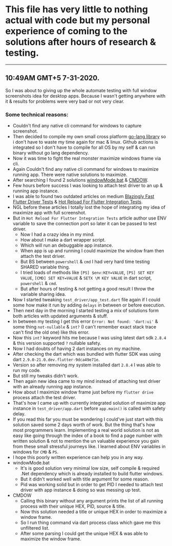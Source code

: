 # This file has very little to nothing actual with code but my personal experience of coming to the solutions after hours of research & testing.

---

## 10:49AM GMT+5 7-31-2020.

So I was about to giving up the whole automate testing with full window screenshots idea for desktop apps.
Because I wasn't getting anywhere with it & results for problems were very bad or not very clear.

### Some technical reasons:

- Couldn't find any native cli command for windows to capture screenshot.
- Then decided to compile my own small cross platform <a href="https://github.com/hackerhgl/go-cross-screenshot" target="_link1">go-lang library</a> so i don't have to waste my time again for mac & linux. Github actions is integrated so I don't have to compile for all OS by my self & can run binary without go lang dependency.
- Now it was time to fight the real monster maximize windows frame via cli.
- Again Couldn't find any native cli command for windows to maximize running app. There were native solutions to maximize.
- After searching I found 2 solutions <a href="https://stackoverflow.com/a/42704274" target="_link2">windowMode.bat</a> & <a href="https://ritchielawrence.github.io/cmdow/" target="_link3">CMDOW</a>.
- Few hours before success I was looking to attach test driver to an up & running app instance.
- I was able to found two outdated articles on medium <a href="https://medium.com/flutter-community/blazingly-fast-flutter-driver-tests-5e375c833aa" target="_link4">Blazingly Fast Flutter Driver Tests</a> & <a href="https://medium.com/flutter-community/hot-reload-for-flutter-integration-tests-e0478b63bd54" target="_link5">Hot Reload For Flutter Integration Tests</a>.
- NGL before these articles I totally lost the hope of integrating my idea of maximize app with full screenshot.
- But in `Hot Reload For Flutter Integration Tests` article author use ENV variable to save the connection port so later it can be passed to test driver.
  - Now I had a crazy idea in my mind.
  - How about I make a dart wrapper script.
  - Which will run an debuggable app instance.
  - When app is up and running I could maximize the window fram then attach the test driver.
  - But BS between `powershell` & `cmd` I had very hard time testing SHARED variable thing.
  - I tried loads of methods like `[PS] $env:KEY=VALUE`, `[PS] SET KEY VALUE`, `[CMD] SET KEY=VALUE` & `SETX \M KEY VALUE` in dart script, `powershell` & `cmd`.
  - But after hours of testing & not getting a good result I throw the variable sharing idea.
- Now I started tweaking `test_driver/app_test.dart` file again if I could some how make it run by adding `delays` in between or before execution.
- Then next day in the morning I started testing a mix of solutions form both articles with updated arguments & stuff.
- In between my testing I get this error `Error: Not found: 'dart:ui'` & some thing `not-nullable` & `int?` (I can't remember exact stack trace can't find the old one) like this error.
- Now this `int?` keyword hits me because I was using latest dart sdk `2.8.4` & this version supported `?` nullable safety.
- Now I had doubts of having 2 dart instances on my machine.
- After checking the dart which was bundled with flutter SDK was using dart `2.9.0-21.0.dev.flutter-9dca49e71e`.
- Version so after removing my system installed dart `2.8.4` I was able to run my code.
- But still my tweaks didn't work.
- Then again new idea came to my mind instead of attaching test driver with an already running app instance.
- How about I maximize window frame just before my `flutter drive` process attach the test driver.
- That's how I came up with currently integrated solution of maximize app instance in `test_driver/app.dart` before `app.main()` is called with safety delay.
- If you read this far you must be wondering I could've just start with this solution saved some 2 days worth of work. But the thing that's how most programmers learn. Implementing a real world solution is not as easy like going through the index of a book to find a page number with written solution & not to mention the un valuable experience you gain from these small stressful journeys like. I learned about ENV variables in windows for `CMD` & `PS`.
- I hope this poorly written experience can help you in any way.
- windowMode.bat
  - It's is good solution very minimal low size, self compile & required .Net dependency which is already installed to build flutter windows.
  - But it didn't worked well with title argument for some reason.
  - Pid was working solid but in order to get PID I needed to attach test driver with app instance & doing so was messing up test.
- CMDOW
  - Calling this binary without any argument prints the list of all running process with their unique HEX, PID, source & title.
  - Now this solution needed a title or unique HEX in order to maximize a window frame.
  - So I run thing command via dart process class which gave me this unfiltered list.
  - After some parsing I could get the unique HEX & was able to maximize the window frame.
